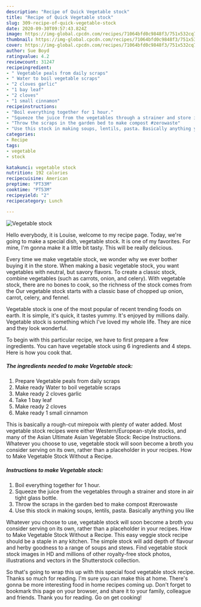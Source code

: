 ```yaml
---
description: "Recipe of Quick Vegetable stock"
title: "Recipe of Quick Vegetable stock"
slug: 309-recipe-of-quick-vegetable-stock
date: 2020-09-30T09:57:43.824Z
image: https://img-global.cpcdn.com/recipes/71064bfd0c9848f3/751x532cq70/vegetable-stock-recipe-main-photo.jpg
thumbnail: https://img-global.cpcdn.com/recipes/71064bfd0c9848f3/751x532cq70/vegetable-stock-recipe-main-photo.jpg
cover: https://img-global.cpcdn.com/recipes/71064bfd0c9848f3/751x532cq70/vegetable-stock-recipe-main-photo.jpg
author: Sue Boyd
ratingvalue: 4.2
reviewcount: 31247
recipeingredient:
- " Vegetable peals from daily scraps"
- " Water to boil vegetable scraps"
- "2 cloves garlic"
- "1 bay leaf"
- "2 cloves"
- "1 small cinnamon"
recipeinstructions:
- "Boil everything together for 1 hour."
- "Squeeze the juice from the vegetables through a strainer and store in air tight glass bottle."
- "Throw the scraps in the garden bed to make compost #zerowaste"
- "Use this stock in making soups, lentils, pasta. Basically anything you like"
categories:
- Recipe
tags:
- vegetable
- stock

katakunci: vegetable stock 
nutrition: 192 calories
recipecuisine: American
preptime: "PT33M"
cooktime: "PT53M"
recipeyield: "2"
recipecategory: Lunch

---
```



![Vegetable stock](https://img-global.cpcdn.com/recipes/71064bfd0c9848f3/751x532cq70/vegetable-stock-recipe-main-photo.jpg)

Hello everybody, it is Louise, welcome to my recipe page. Today, we're going to make a special dish, vegetable stock. It is one of my favorites. For mine, I'm gonna make it a little bit tasty. This will be really delicious.

Every time we make vegetable stock, we wonder why we ever bother buying it in the store. When making a basic vegetable stock, you want vegetables with neutral, but savory flavors. To create a classic stock, combine vegetables (such as carrots, onion, and celery). With vegetable stock, there are no bones to cook, so the richness of the stock comes from the Our vegetable stock starts with a classic base of chopped up onion, carrot, celery, and fennel.

Vegetable stock is one of the most popular of recent trending foods on earth. It is simple, it's quick, it tastes yummy. It's enjoyed by millions daily. Vegetable stock is something which I've loved my whole life. They are nice and they look wonderful.


To begin with this particular recipe, we have to first prepare a few ingredients. You can have vegetable stock using 6 ingredients and 4 steps. Here is how you cook that.

<!--inarticleads1-->

##### The ingredients needed to make Vegetable stock:

1. Prepare  Vegetable peals from daily scraps
1. Make ready  Water to boil vegetable scraps
1. Make ready 2 cloves garlic
1. Take 1 bay leaf
1. Make ready 2 cloves
1. Make ready 1 small cinnamon


This is basically a rough-cut mirepoix with plenty of water added. Most vegetable stock recipes were either Western/European-style stocks, and many of the Asian Ultimate Asian Vegetable Stock: Recipe Instructions. Whatever you choose to use, vegetable stock will soon become a broth you consider serving on its own, rather than a placeholder in your recipes. How to Make Vegetable Stock Without a Recipe. 

<!--inarticleads2-->

##### Instructions to make Vegetable stock:

1. Boil everything together for 1 hour.
1. Squeeze the juice from the vegetables through a strainer and store in air tight glass bottle.
1. Throw the scraps in the garden bed to make compost #zerowaste
1. Use this stock in making soups, lentils, pasta. Basically anything you like


Whatever you choose to use, vegetable stock will soon become a broth you consider serving on its own, rather than a placeholder in your recipes. How to Make Vegetable Stock Without a Recipe. This easy veggie stock recipe should be a staple in any kitchen. The simple stock will add depth of flavour and herby goodness to a range of soups and stews. Find vegetable stock stock images in HD and millions of other royalty-free stock photos, illustrations and vectors in the Shutterstock collection. 

So that's going to wrap this up with this special food vegetable stock recipe. Thanks so much for reading. I'm sure you can make this at home. There's gonna be more interesting food in home recipes coming up. Don't forget to bookmark this page on your browser, and share it to your family, colleague and friends. Thank you for reading. Go on get cooking!
